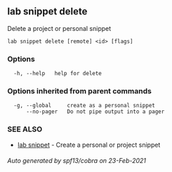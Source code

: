 ## lab snippet delete

Delete a project or personal snippet

```
lab snippet delete [remote] <id> [flags]
```

### Options

```
  -h, --help   help for delete
```

### Options inherited from parent commands

```
  -g, --global     create as a personal snippet
      --no-pager   Do not pipe output into a pager
```

### SEE ALSO

* [lab snippet](lab_snippet.md)	 - Create a personal or project snippet

###### Auto generated by spf13/cobra on 23-Feb-2021
